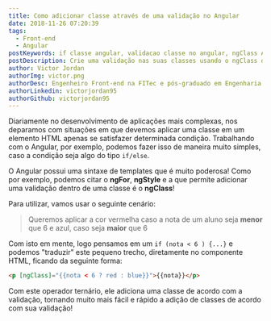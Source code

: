 ```yaml
---
title: Como adicionar classe através de uma validação no Angular
date: 2018-11-26 07:20:39
tags:
  - Front-end
  - Angular
postKeywords: if classe angular, validacao classe no angular, ngClass Angular
postDescription: Crie uma validação nas suas classes usando o ngClass do Angular!
author: Victor Jordan
authorImg: victor.png
authorDesc: Engenheiro Front-end na FITec e pós-graduado em Engenharia de Software pela PUC-MG e formado em Banco de Dados pela Fatec, apaixonado por usabilidade, performance e UX!
authorLinkedin: victorjordan95
authorGithub: victorjordan95
---
```


Diariamente no desenvolvimento de aplicações mais complexas, nos deparamos com situações em que devemos aplicar uma classe em um elemento HTML apenas se satisfazer determinada condição. Trabalhando com o Angular, por exemplo, podemos fazer isso de maneira muito simples, caso a condição seja algo do tipo `if/else`.

O Angular possui uma sintaxe de templates que é muito poderosa! Como por exemplo, podemos citar o **ngFor**, **ngStyle** e a que permite adicionar uma validação dentro de uma classe é o **ngClass**!

<!-- more -->

Para utilizar, vamos usar o seguinte cenário:

> Queremos aplicar a cor vermelha caso a nota de um aluno seja **menor** que 6 e azul, caso seja **maior** que 6

Com isto em mente, logo pensamos em um `if (nota < 6 ) {...}` e podemos "traduzir" este pequeno trecho, diretamente no componente HTML, ficando da seguinte forma:

```html
<p [ngClass]="{{nota < 6 ? red : blue}}">{{nota}}</p>
```

Com este operador ternário, ele adiciona uma classe de acordo com a validação, tornando muito mais fácil e rápido a adição de classes de acordo com sua validação!
